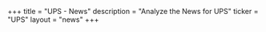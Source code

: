 +++
title = "UPS - News"
description = "Analyze the News for UPS"
ticker = "UPS"
layout = "news"
+++

